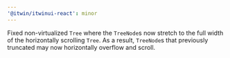 ```yaml
---
'@itwin/itwinui-react': minor
---
```


Fixed non-virtualized `Tree` where the `TreeNode`s now stretch to the full width of the horizontally scrolling `Tree`. As a result, `TreeNode`s that previously truncated may now horizontally overflow and scroll.
